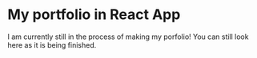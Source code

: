# My portfolio in React App
I am currently still in the process of making my porfolio!
You can still look here as it is being finished.

